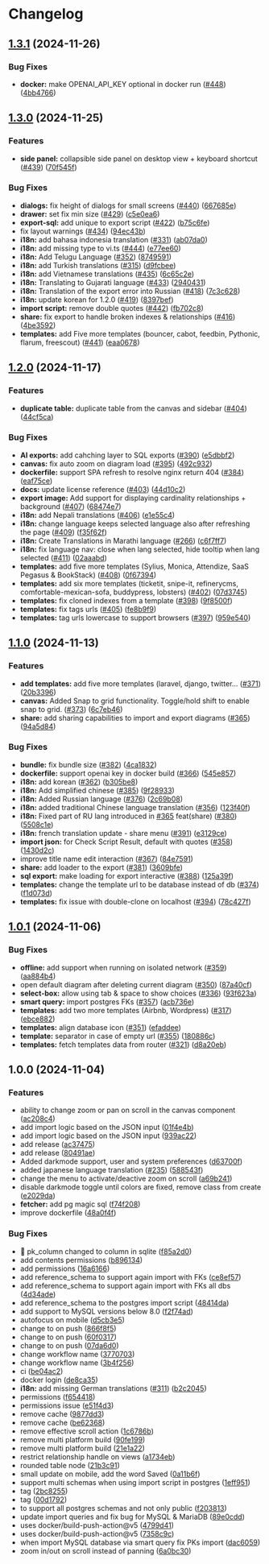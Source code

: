 # Changelog

## [1.3.1](https://github.com/chartdb/chartdb/compare/v1.3.0...v1.3.1) (2024-11-26)


### Bug Fixes

* **docker:** make OPENAI_API_KEY optional in docker run ([#448](https://github.com/chartdb/chartdb/issues/448)) ([4bb4766](https://github.com/chartdb/chartdb/commit/4bb4766e1ac8d69e138668eb8a46de5affe62ceb))

## [1.3.0](https://github.com/chartdb/chartdb/compare/v1.2.0...v1.3.0) (2024-11-25)


### Features

* **side panel:** collapsible side panel on desktop view + keyboard shortcut ([#439](https://github.com/chartdb/chartdb/issues/439)) ([70f545f](https://github.com/chartdb/chartdb/commit/70f545f78bab9c510a6e5936fa5b259b806b6c69))


### Bug Fixes

* **dialogs:** fix height of dialogs for small screens ([#440](https://github.com/chartdb/chartdb/issues/440)) ([667685e](https://github.com/chartdb/chartdb/commit/667685ed0f6a8cc61ae86b3ba60e052fbe6a9e1a))
* **drawer:** set fix min size ([#429](https://github.com/chartdb/chartdb/issues/429)) ([c5e0ea6](https://github.com/chartdb/chartdb/commit/c5e0ea6fa4017666ff3bc1e3071c487df48afd3d))
* **export-sql:** add unique to export script ([#422](https://github.com/chartdb/chartdb/issues/422)) ([b75c6fe](https://github.com/chartdb/chartdb/commit/b75c6fe4e78f3e2058be680f2fa0442db3b4a6bd))
* fix layout warnings ([#434](https://github.com/chartdb/chartdb/issues/434)) ([94ec43b](https://github.com/chartdb/chartdb/commit/94ec43b60845bb8c3592ce1b1450ca0171a53f99))
* **i18n:** add bahasa indonesia translation ([#331](https://github.com/chartdb/chartdb/issues/331)) ([ab07da0](https://github.com/chartdb/chartdb/commit/ab07da0b031f0d4050ff6b44ddcb94cb6c0010b6))
* **i18n:** add missing type to vi.ts ([#444](https://github.com/chartdb/chartdb/issues/444)) ([e77ee60](https://github.com/chartdb/chartdb/commit/e77ee60a5b47e0854d11b0ee2f16d6956737d0ff))
* **i18n:** Add Telugu Language ([#352](https://github.com/chartdb/chartdb/issues/352)) ([8749591](https://github.com/chartdb/chartdb/commit/8749591be036e131de4bfeed1e6eece8d62980dd))
* **i18n:** add Turkish translations ([#315](https://github.com/chartdb/chartdb/issues/315)) ([d9fcbee](https://github.com/chartdb/chartdb/commit/d9fcbeec726b7bde9f7d202bf09dc6b617e3ad80))
* **i18n:** add Vietnamese translations ([#435](https://github.com/chartdb/chartdb/issues/435)) ([6c65c2e](https://github.com/chartdb/chartdb/commit/6c65c2e9cce600b9778b84ce5b5f1625dc6f1a58))
* **i18n:** Translating to Gujarati language ([#433](https://github.com/chartdb/chartdb/issues/433)) ([2940431](https://github.com/chartdb/chartdb/commit/2940431efa1a6aa54d80c61d5e05f0ad47cd67ba))
* **i18n:** Translation of the export error into Russian ([#418](https://github.com/chartdb/chartdb/issues/418)) ([7c3c628](https://github.com/chartdb/chartdb/commit/7c3c62860efc98d3aabf2132a79ac945ffc8315a))
* **i18n:** update korean for 1.2.0 ([#419](https://github.com/chartdb/chartdb/issues/419)) ([8397bef](https://github.com/chartdb/chartdb/commit/8397bef3924610d94661aae99c55ba4fa376a186))
* **import script:** remove double quotes ([#442](https://github.com/chartdb/chartdb/issues/442)) ([fb702c8](https://github.com/chartdb/chartdb/commit/fb702c87ce5254bf6e0209c692305f5086956090))
* **share:** fix export to handle broken indexes & relationships ([#416](https://github.com/chartdb/chartdb/issues/416)) ([4be3592](https://github.com/chartdb/chartdb/commit/4be3592cf4d160be83ddf1db01ffe9afdef119fa))
* **templates:** add Five more templates (bouncer, cabot, feedbin, Pythonic, flarum, freescout) ([#441](https://github.com/chartdb/chartdb/issues/441)) ([eaa0678](https://github.com/chartdb/chartdb/commit/eaa067814fd96fcc1ee10488ee747a71a8e8ec7a))

## [1.2.0](https://github.com/chartdb/chartdb/compare/v1.1.0...v1.2.0) (2024-11-17)


### Features

* **duplicate table:** duplicate table from the canvas and sidebar ([#404](https://github.com/chartdb/chartdb/issues/404)) ([44cf5ca](https://github.com/chartdb/chartdb/commit/44cf5ca264f52851f2dffb51a752a52b6fa7ec8d))


### Bug Fixes

* **AI exports:** add cahching layer to SQL exports ([#390](https://github.com/chartdb/chartdb/issues/390)) ([e5dbbf2](https://github.com/chartdb/chartdb/commit/e5dbbf2eaab6d80a531d451211b6f5a415bc7ce3))
* **canvas:** fix auto zoom on diagram load ([#395](https://github.com/chartdb/chartdb/issues/395)) ([492c932](https://github.com/chartdb/chartdb/commit/492c9324d27b561470c4967ce2e99f82eec467d8))
* **dockerfile:** support SPA refresh to resolve nginx return 404 ([#384](https://github.com/chartdb/chartdb/issues/384)) ([eaf75ce](https://github.com/chartdb/chartdb/commit/eaf75cedb0e024236c7684bb533856d7f80074da))
* **docs:** update license reference ([#403](https://github.com/chartdb/chartdb/issues/403)) ([44d10c2](https://github.com/chartdb/chartdb/commit/44d10c23907165288951a9d2ec3165ad23f81c61))
* **export image:** Add support for displaying cardinality relationships + background ([#407](https://github.com/chartdb/chartdb/issues/407)) ([68474e7](https://github.com/chartdb/chartdb/commit/68474e75d56ed4b4b445cc9b7f59cca96a4ca5db))
* **i18n:** add Nepali translations ([#406](https://github.com/chartdb/chartdb/issues/406)) ([e1e55c4](https://github.com/chartdb/chartdb/commit/e1e55c4b2ac7755b0810dc1f21da44903fe68a54))
* **i18n:** change language keeps selected language also after refreshing the page ([#409](https://github.com/chartdb/chartdb/issues/409)) ([f35f62f](https://github.com/chartdb/chartdb/commit/f35f62fdf38ca84065f171a31b80aa8123b1d8b9))
* **i18n:** Create Translations in Marathi language ([#266](https://github.com/chartdb/chartdb/issues/266)) ([c6f7ff7](https://github.com/chartdb/chartdb/commit/c6f7ff70f841efb9cf1766338f409fe0ea7bb998))
* **i18n:** fix language nav: close when lang selected, hide tooltip when lang selected ([#411](https://github.com/chartdb/chartdb/issues/411)) ([02aaabd](https://github.com/chartdb/chartdb/commit/02aaabdc4e9b1570d81ff03fe1e6da0307f22999))
* **templates:** add five more templates (Sylius, Monica, Attendize, SaaS Pegasus & BookStack) ([#408](https://github.com/chartdb/chartdb/issues/408)) ([0f67394](https://github.com/chartdb/chartdb/commit/0f673947af469e86f70737427ac8fb3c2420d1a2))
* **templates:** add six more templates (ticketit, snipe-it, refinerycms, comfortable-mexican-sofa, buddypress, lobsters) ([#402](https://github.com/chartdb/chartdb/issues/402)) ([07d3745](https://github.com/chartdb/chartdb/commit/07d374574775d132e1cba0908c47dcbbd6cd2c3f))
* **templates:** fix cloned indexes from a template ([#398](https://github.com/chartdb/chartdb/issues/398)) ([9f8500f](https://github.com/chartdb/chartdb/commit/9f8500fc7e36e6a819ecb9029f263d80eac88279))
* **templates:** fix tags urls ([#405](https://github.com/chartdb/chartdb/issues/405)) ([fe8b9f9](https://github.com/chartdb/chartdb/commit/fe8b9f9e91481d8a3272113b6f4be4da8d61ad04))
* **templates:** tag urls lowercase to support browsers ([#397](https://github.com/chartdb/chartdb/issues/397)) ([959e540](https://github.com/chartdb/chartdb/commit/959e5402b8c112fae6243ce9283947057506c128))

## [1.1.0](https://github.com/chartdb/chartdb/compare/v1.0.1...v1.1.0) (2024-11-13)


### Features

* **add templates:** add five more templates (laravel, django, twitter… ([#371](https://github.com/chartdb/chartdb/issues/371)) ([20b3396](https://github.com/chartdb/chartdb/commit/20b3396ec2afff09ca8bcdd91f5c6284c93cd959))
* **canvas:** Added Snap to grid functionality. Toggle/hold shift to enable snap to grid. ([#373](https://github.com/chartdb/chartdb/issues/373)) ([6c7eb46](https://github.com/chartdb/chartdb/commit/6c7eb4609d8466278de30317665929ec529c1f94))
* **share:** add sharing capabilities to import and export diagrams ([#365](https://github.com/chartdb/chartdb/issues/365)) ([94a5d84](https://github.com/chartdb/chartdb/commit/94a5d84fae819b0de6c1e471d1aad16dc8f39dd6))


### Bug Fixes

* **bundle:** fix bundle size ([#382](https://github.com/chartdb/chartdb/issues/382)) ([4ca1832](https://github.com/chartdb/chartdb/commit/4ca18327324106950f0d1af851b9b74379b67b7b))
* **dockerfile:** support openai key in docker build ([#366](https://github.com/chartdb/chartdb/issues/366)) ([545e857](https://github.com/chartdb/chartdb/commit/545e8578c9e8aa71696f6aa8bec81cacaa602c2d))
* **i18n:** add korean ([#362](https://github.com/chartdb/chartdb/issues/362)) ([b305be8](https://github.com/chartdb/chartdb/commit/b305be82aee00994ef576ca6fd62d72dd491f771))
* **i18n:** Add simplified chinese ([#385](https://github.com/chartdb/chartdb/issues/385)) ([9f28933](https://github.com/chartdb/chartdb/commit/9f2893319a1a2aed9a7c03d15e25a17ab37c2465))
* **i18n:** Added Russian language ([#376](https://github.com/chartdb/chartdb/issues/376)) ([2c69b08](https://github.com/chartdb/chartdb/commit/2c69b08eaea6b86ce0c1ddb18a23e22629198bf5))
* **i18n:** added traditional Chinese language translation ([#356](https://github.com/chartdb/chartdb/issues/356)) ([123f40f](https://github.com/chartdb/chartdb/commit/123f40f39e703ad612635964af530ac72c387d3c))
* **i18n:** Fixed part of RU lang introduced in [#365](https://github.com/chartdb/chartdb/issues/365) feat(share) ([#380](https://github.com/chartdb/chartdb/issues/380)) ([5508c1e](https://github.com/chartdb/chartdb/commit/5508c1e084e0ee24d1a54f721f760b9fc14df107))
* **i18n:** french translation update - share menu ([#391](https://github.com/chartdb/chartdb/issues/391)) ([e3129ce](https://github.com/chartdb/chartdb/commit/e3129cec744d18f09953544d9e74cd5adc4e8afb))
* **import json:** for Check Script Result, default with quotes ([#358](https://github.com/chartdb/chartdb/issues/358)) ([1430d2c](https://github.com/chartdb/chartdb/commit/1430d2c2365b7b74e36b8ff9d32a163d7437448a))
* improve title name edit interaction ([#367](https://github.com/chartdb/chartdb/issues/367)) ([84e7591](https://github.com/chartdb/chartdb/commit/84e7591d0586b9a457f31737c6e363ef41574142))
* **share:** add loader to the export ([#381](https://github.com/chartdb/chartdb/issues/381)) ([3609bfe](https://github.com/chartdb/chartdb/commit/3609bfea4d4c78b03711ff8d721b4e67bf82185a))
* **sql export:** make loading for export interactive ([#388](https://github.com/chartdb/chartdb/issues/388)) ([125a39f](https://github.com/chartdb/chartdb/commit/125a39fb5be803f0e6db0b68fb5bc8e290fa8dae))
* **templates:** change the template url to be database instead of db ([#374](https://github.com/chartdb/chartdb/issues/374)) ([f1d073d](https://github.com/chartdb/chartdb/commit/f1d073d05383955da6f60a9a66ed2be879b103e4))
* **templates:** fix issue with double-clone on localhost ([#394](https://github.com/chartdb/chartdb/issues/394)) ([78c427f](https://github.com/chartdb/chartdb/commit/78c427f38e5c64fc340d13ceb2153c2b85db437e))

## [1.0.1](https://github.com/chartdb/chartdb/compare/v1.0.0...v1.0.1) (2024-11-06)


### Bug Fixes

* **offline:** add support when running on isolated network ([#359](https://github.com/chartdb/chartdb/issues/359)) ([aa884b4](https://github.com/chartdb/chartdb/commit/aa884b49ce16d70f67881bdc940993c1fe901796))
* open default diagram after deleting current diagram ([#350](https://github.com/chartdb/chartdb/issues/350)) ([87a40cf](https://github.com/chartdb/chartdb/commit/87a40cff615b04b678642ba2d6e097c38b26d239))
* **select-box:** allow using tab & space to show choices ([#336](https://github.com/chartdb/chartdb/issues/336)) ([93f623a](https://github.com/chartdb/chartdb/commit/93f623a13a61e9143638fbe7e8346f07e37a26b2))
* **smart query:** import postgres FKs ([#357](https://github.com/chartdb/chartdb/issues/357)) ([acb736e](https://github.com/chartdb/chartdb/commit/acb736e44fd50d29a85b4eff42e20780aef710ed))
* **templates:** add two more templates (Airbnb, Wordpress) ([#317](https://github.com/chartdb/chartdb/issues/317)) ([ebce882](https://github.com/chartdb/chartdb/commit/ebce8827eab049eefa0eebcb0ec2540698bc0e15))
* **templates:** align database icon ([#351](https://github.com/chartdb/chartdb/issues/351)) ([efaddee](https://github.com/chartdb/chartdb/commit/efaddeebb4f24235d82f4e2bf7423fbf48b97187))
* **template:** separator in case of empty url ([#355](https://github.com/chartdb/chartdb/issues/355)) ([180886c](https://github.com/chartdb/chartdb/commit/180886c5882f2329c797fc284b255012d21f5b5c))
* **templates:** fetch templates data from router ([#321](https://github.com/chartdb/chartdb/issues/321)) ([d8a20eb](https://github.com/chartdb/chartdb/commit/d8a20ebbd9118989690a40fcd3aa59fb156b446f))

## 1.0.0 (2024-11-04)


### Features

* ability to change zoom or pan on scroll in the canvas component ([ac208c4](https://github.com/chartdb/chartdb/commit/ac208c47dc307fd0dee5a987bb6ccde8d0599db7))
* add import logic based on the JSON input ([01f4e4b](https://github.com/chartdb/chartdb/commit/01f4e4bc6167c61e9c6b669a10a3f9c84ebc1774))
* add import logic based on the JSON input ([939ac22](https://github.com/chartdb/chartdb/commit/939ac2295f676796b46417433b5ec7625be29839))
* add release ([ac37475](https://github.com/chartdb/chartdb/commit/ac37475f370fb5e11271059aaf25ee98501d4523))
* add release ([80491ae](https://github.com/chartdb/chartdb/commit/80491aea4f9be7b72ced96245607a87b678ead6e))
* Added darkmode support, user and system preferences ([d63700f](https://github.com/chartdb/chartdb/commit/d63700fcfbfc4c65d4a17e93a4b5c48b0c65d9e4))
* added japanese language translation ([#235](https://github.com/chartdb/chartdb/issues/235)) ([588543f](https://github.com/chartdb/chartdb/commit/588543f324bfbec41f1ee67da856b47cc26b1ac2))
* change the menu to activate/deactive zoom on scroll ([a69b241](https://github.com/chartdb/chartdb/commit/a69b241d74f830ebb8f894935c154a53bba93da6))
* disable darkmode toggle until colors are fixed, remove class from create ([e2029da](https://github.com/chartdb/chartdb/commit/e2029da189b2feee772e7d9793ce01e59365f2ca))
* **fetcher:** add pg magic sql ([f74f208](https://github.com/chartdb/chartdb/commit/f74f208a860bf821fd9ace92ffbd91276ef6175c))
* improve dockerfile ([48a0f4f](https://github.com/chartdb/chartdb/commit/48a0f4f240f9fb603a66454e5deb4e7708c6a15d))


### Bug Fixes

* :bug: pk_column changed to column in sqlite ([f85a2d0](https://github.com/chartdb/chartdb/commit/f85a2d086d70e9aa5c63f52a297f290cb2590967))
* add contents permissions ([b896134](https://github.com/chartdb/chartdb/commit/b896134cae940197e6995191dd09124af30ad1a3))
* add permissions ([16a6166](https://github.com/chartdb/chartdb/commit/16a6166b4ad35e879c73ac19a52f8678aad183a8))
* add reference_schema to support again import with FKs ([ce8ef57](https://github.com/chartdb/chartdb/commit/ce8ef57304ab73912275bfbd60e1fee6fe4b104d))
* add reference_schema to support again import with FKs all dbs ([4d34ade](https://github.com/chartdb/chartdb/commit/4d34ade63deb6f4469970ed4fb1f0e4045aa451a))
* add reference_schema to the postgres import script ([48414da](https://github.com/chartdb/chartdb/commit/48414dac83e99d47f2bc195e003689f01602904f))
* add support to MySQL versions below 8.0 ([f2f74ad](https://github.com/chartdb/chartdb/commit/f2f74ad412dfec3a5795182709a949224d37a759))
* autofocus on mobile ([d5cb3e5](https://github.com/chartdb/chartdb/commit/d5cb3e5648203a1552d76818e73c7382b6234f3d))
* change to on push ([866f8f5](https://github.com/chartdb/chartdb/commit/866f8f5ff1aec15a190cad8958d134e9a4ce2a43))
* change to on push ([60f0317](https://github.com/chartdb/chartdb/commit/60f0317ce60c3a8c9dede120e6cfcbbaf4c55174))
* change to on push ([07da6d0](https://github.com/chartdb/chartdb/commit/07da6d05cf9faa809bb9d0f8cd02751f9fb137dc))
* change workflow name ([3770703](https://github.com/chartdb/chartdb/commit/377070391d5573ccaf81ce7bf508bd79393a3d1a))
* change workflow name ([3b4f256](https://github.com/chartdb/chartdb/commit/3b4f2565989247abf88dabd178ad48e188268e33))
* ci ([be04ac2](https://github.com/chartdb/chartdb/commit/be04ac2ff2b2ef17b066bd3a1228408effaa90c4))
* docker login ([de8ca35](https://github.com/chartdb/chartdb/commit/de8ca3580bcfd15ea741a518e78d5e778a8a4ed5))
* **i18n:** add missing German translations ([#311](https://github.com/chartdb/chartdb/issues/311)) ([b2c2045](https://github.com/chartdb/chartdb/commit/b2c20459d55c087f906305707290ac4cfc52055b))
* permissions ([f654418](https://github.com/chartdb/chartdb/commit/f6544186d04bdb54a8afb5489ca62391f8996b1f))
* permissions issue ([e51f4d3](https://github.com/chartdb/chartdb/commit/e51f4d3c1c5471e314c17dc90566e0c8f6e889b9))
* remove cache ([9877dd3](https://github.com/chartdb/chartdb/commit/9877dd3c5a57bfb3e8d3f7efa8e373de3071d217))
* remove cache ([be62368](https://github.com/chartdb/chartdb/commit/be6236877e6005bc326c78fd78529b25e6bec6cb))
* remove effective scroll action ([1c6786b](https://github.com/chartdb/chartdb/commit/1c6786bff44b1be65af814873e40749e37353fa4))
* remove multi platform build ([90fe199](https://github.com/chartdb/chartdb/commit/90fe199b09dd1e46b4b1b29ed9765879bf23c08b))
* remove multi platform build ([21e1a22](https://github.com/chartdb/chartdb/commit/21e1a223bf4fd7d8198ef838801a6c068a26a5ed))
* restrict relationship handle  on views ([a1734eb](https://github.com/chartdb/chartdb/commit/a1734eb376db2642405dc46a4beede8c3f9f79de))
* rounded table node ([21b3c91](https://github.com/chartdb/chartdb/commit/21b3c91d267f0c7f3c9de741365abc23712890a3))
* small update on mobile, add the word Saved ([0a11b6f](https://github.com/chartdb/chartdb/commit/0a11b6f88345126180031ab7359eb941c997c83b))
* support multi schemas when using import script in postgres ([1eff951](https://github.com/chartdb/chartdb/commit/1eff9513eff7c2e52f4752e59ad5afaed52d62eb))
* tag ([2bc8255](https://github.com/chartdb/chartdb/commit/2bc8255c58e0fbec32aeac13e9621e7db690ac7b))
* tag ([00d1792](https://github.com/chartdb/chartdb/commit/00d1792c733335e1c7e82e62cca0e3d3da827a68))
* to support all postgres schemas and not only public ([f203813](https://github.com/chartdb/chartdb/commit/f203813f689e10c5096cdd1a2f4e6b1991c02f33))
* update import queries and fix bug for MySQL & MariaDB ([89e0cdd](https://github.com/chartdb/chartdb/commit/89e0cddd42431ece364301bfb700a140c2df8368))
* uses docker/build-push-action@v5 ([4799d41](https://github.com/chartdb/chartdb/commit/4799d41cd131b8672635aeb71b19a6153b46f4c5))
* uses docker/build-push-action@v5 ([7358c9c](https://github.com/chartdb/chartdb/commit/7358c9c98971896274ffef245ab030897cefea93))
* when import MySQL database via smart query fix PKs import ([dac6059](https://github.com/chartdb/chartdb/commit/dac6059853833d865e0b8a86423b5dac7572e55f))
* zoom in/out on scroll instead of panning ([6a0bc30](https://github.com/chartdb/chartdb/commit/6a0bc30cdbfebed7c12d8ceeba39058d55c170fb))
